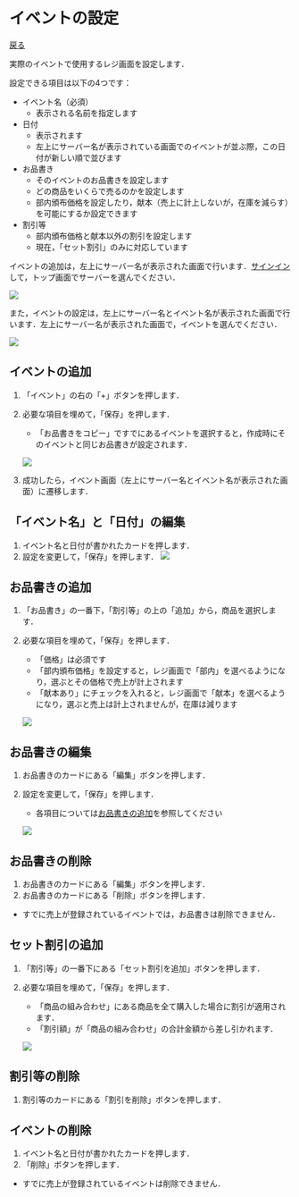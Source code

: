 # イベントの設定

[戻る](index.md)

実際のイベントで使用するレジ画面を設定します．

設定できる項目は以下の4つです：

- イベント名（必須）
  - 表示される名前を指定します
- 日付
  - 表示されます
  - 左上にサーバー名が表示されている画面でのイベントが並ぶ際，この日付が新しい順で並びます
- お品書き
  - そのイベントのお品書きを設定します
  - どの商品をいくらで売るのかを設定します
  - 部内頒布価格を設定したり，献本（売上に計上しないが，在庫を減らす）を可能にするか設定できます
- 割引等
  - 部内頒布価格と献本以外の割引を設定します
  - 現在，「セット割引」のみに対応しています

イベントの追加は，左上にサーバー名が表示された画面で行います．[サインイン](signin.md)して，トップ画面でサーバーを選んでください．

![](guild.png)

また，イベントの設定は，左上にサーバー名とイベント名が表示された画面で行います．左上にサーバー名が表示された画面で，イベントを選んでください．

![](event.png)

## イベントの追加

1.  「イベント」の右の「+」ボタンを押します．
1.  必要な項目を埋めて，「保存」を押します．

    - 「お品書きをコピー」ですでにあるイベントを選択すると，作成時にそのイベントと同じお品書きが設定されます．

    ![](create-event.png)

1.  成功したら，イベント画面（左上にサーバー名とイベント名が表示された画面）に遷移します．

## 「イベント名」と「日付」の編集

1.  イベント名と日付が書かれたカードを押します．
1.  設定を変更して，「保存」を押します．
    ![](update-event.png)

## お品書きの追加

1.  「お品書き」の一番下，「割引等」の上の「追加」から，商品を選択します．
1.  必要な項目を埋めて，「保存」を押します．

    - 「価格」は必須です
    - 「部内頒布価格」を設定すると，レジ画面で「部内」を選べるようになり，選ぶとその価格で売上が計上されます
    - 「献本あり」にチェックを入れると，レジ画面で「献本」を選べるようになり，選ぶと売上は計上されませんが，在庫は減ります

    ![](create-display.png)

## お品書きの編集

1.  お品書きのカードにある「編集」ボタンを押します．
1.  設定を変更して，「保存」を押します．

    - 各項目については[お品書きの追加](#お品書きの追加)を参照してください

    ![](update-display.png)

## お品書きの削除

1.  お品書きのカードにある「編集」ボタンを押します．
1.  お品書きのカードにある「削除」ボタンを押します．

- すでに売上が登録されているイベントでは，お品書きは削除できません．

## セット割引の追加

1.  「割引等」の一番下にある「セット割引を追加」ボタンを押します．
1.  必要な項目を埋めて，「保存」を押します．

    - 「商品の組み合わせ」にある商品を全て購入した場合に割引が適用されます．
    - 「割引額」が「商品の組み合わせ」の合計金額から差し引かれます．

    ![](create-discount.png)

## 割引等の削除

1.  割引等のカードにある「割引を削除」ボタンを押します．

## イベントの削除

1.  イベント名と日付が書かれたカードを押します．
1.  「削除」ボタンを押します．

- すでに売上が登録されているイベントは削除できません．
